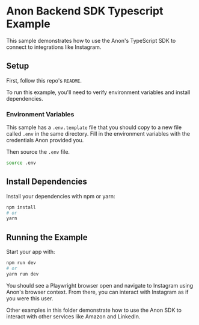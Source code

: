# Anon Backend SDK Typescript Example

This sample demonstrates how to use the Anon's TypeScript SDK to connect to integrations like Instagram.

## Setup

First, follow this repo's `README`.

To run this example, you'll need to verify environment variables and install dependencies.

### Environment Variables

This sample has a `.env.template` file that you should copy to a new file called `.env` in the same directory. Fill in the environment variables with the credentials Anon provided you.

Then source the `.env` file.

```sh
source .env
```

## Install Dependencies

Install your dependencies with npm or yarn:

```sh
npm install
# or
yarn
```

## Running the Example

Start your app with:

```sh
npm run dev
# or
yarn run dev
```

You should see a Playwright browser open and navigate to Instagram using Anon's browser context. From there, you can interact with Instagram as if you were this user.

Other examples in this folder demonstrate how to use the Anon SDK to interact with other services like Amazon and LinkedIn.
